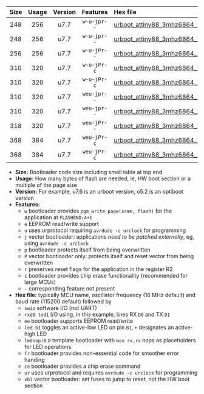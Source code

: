 |Size|Usage|Version|Features|Hex file|
|:-:|:-:|:-:|:-:|:--|
|248|256|u7.7|`w-u-jpr--`|[urboot_attiny88_3mhz6864_19200bps_swio_rxd7_txd6_led+d0_ur_vbl.hex](https://raw.githubusercontent.com/stefanrueger/urboot.hex/main/mcus/attiny88/fcpu_3mhz6864/19200_bps/urboot_attiny88_3mhz6864_19200bps_swio_rxd7_txd6_led+d0_ur_vbl.hex)|
|248|256|u7.7|`w-u-jpr--`|[urboot_attiny88_3mhz6864_19200bps_swio_rxd7_txd6_lednop_ur_vbl.hex](https://raw.githubusercontent.com/stefanrueger/urboot.hex/main/mcus/attiny88/fcpu_3mhz6864/19200_bps/urboot_attiny88_3mhz6864_19200bps_swio_rxd7_txd6_lednop_ur_vbl.hex)|
|256|256|u7.7|`w-u-jPr--`|[urboot_attiny88_3mhz6864_19200bps_swio_rxd7_txd6_ur_vbl.hex](https://raw.githubusercontent.com/stefanrueger/urboot.hex/main/mcus/attiny88/fcpu_3mhz6864/19200_bps/urboot_attiny88_3mhz6864_19200bps_swio_rxd7_txd6_ur_vbl.hex)|
|310|320|u7.7|`w-u-jPr-c`|[urboot_attiny88_3mhz6864_19200bps_swio_rxd7_txd6_led+d0_fr_ce_ur_vbl.hex](https://raw.githubusercontent.com/stefanrueger/urboot.hex/main/mcus/attiny88/fcpu_3mhz6864/19200_bps/urboot_attiny88_3mhz6864_19200bps_swio_rxd7_txd6_led+d0_fr_ce_ur_vbl.hex)|
|310|320|u7.7|`w-u-jPr-c`|[urboot_attiny88_3mhz6864_19200bps_swio_rxd7_txd6_lednop_fr_ce_ur_vbl.hex](https://raw.githubusercontent.com/stefanrueger/urboot.hex/main/mcus/attiny88/fcpu_3mhz6864/19200_bps/urboot_attiny88_3mhz6864_19200bps_swio_rxd7_txd6_lednop_fr_ce_ur_vbl.hex)|
|310|320|u7.7|`weu-jpr--`|[urboot_attiny88_3mhz6864_19200bps_swio_rxd7_txd6_ee_led+d0_ur_vbl.hex](https://raw.githubusercontent.com/stefanrueger/urboot.hex/main/mcus/attiny88/fcpu_3mhz6864/19200_bps/urboot_attiny88_3mhz6864_19200bps_swio_rxd7_txd6_ee_led+d0_ur_vbl.hex)|
|310|320|u7.7|`weu-jpr--`|[urboot_attiny88_3mhz6864_19200bps_swio_rxd7_txd6_ee_lednop_ur_vbl.hex](https://raw.githubusercontent.com/stefanrueger/urboot.hex/main/mcus/attiny88/fcpu_3mhz6864/19200_bps/urboot_attiny88_3mhz6864_19200bps_swio_rxd7_txd6_ee_lednop_ur_vbl.hex)|
|318|320|u7.7|`weu-jPr--`|[urboot_attiny88_3mhz6864_19200bps_swio_rxd7_txd6_ee_ur_vbl.hex](https://raw.githubusercontent.com/stefanrueger/urboot.hex/main/mcus/attiny88/fcpu_3mhz6864/19200_bps/urboot_attiny88_3mhz6864_19200bps_swio_rxd7_txd6_ee_ur_vbl.hex)|
|368|384|u7.7|`weu-jPr-c`|[urboot_attiny88_3mhz6864_19200bps_swio_rxd7_txd6_ee_led+d0_fr_ce_ur_vbl.hex](https://raw.githubusercontent.com/stefanrueger/urboot.hex/main/mcus/attiny88/fcpu_3mhz6864/19200_bps/urboot_attiny88_3mhz6864_19200bps_swio_rxd7_txd6_ee_led+d0_fr_ce_ur_vbl.hex)|
|368|384|u7.7|`weu-jPr-c`|[urboot_attiny88_3mhz6864_19200bps_swio_rxd7_txd6_ee_lednop_fr_ce_ur_vbl.hex](https://raw.githubusercontent.com/stefanrueger/urboot.hex/main/mcus/attiny88/fcpu_3mhz6864/19200_bps/urboot_attiny88_3mhz6864_19200bps_swio_rxd7_txd6_ee_lednop_fr_ce_ur_vbl.hex)|

- **Size:** Bootloader code size including small table at top end
- **Usage:** How many bytes of flash are needed, ie, HW boot section or a multiple of the page size
- **Version:** For example, u7.6 is an urboot version, o5.2 is an optiboot version
- **Features:**
  + `w` bootloader provides `pgm_write_page(sram, flash)` for the application at `FLASHEND-4+1`
  + `e` EEPROM read/write support
  + `u` uses urprotocol requiring `avrdude -c urclock` for programming
  + `j` vector bootloader: applications *need to be patched externally*, eg, using `avrdude -c urclock`
  + `p` bootloader protects itself from being overwritten
  + `P` vector bootloader only: protects itself and reset vector from being overwritten
  + `r` preserves reset flags for the application in the register R2
  + `c` bootloader provides chip erase functionality (recommended for large MCUs)
  + `-` corresponding feature not present
- **Hex file:** typically MCU name, oscillator frequency (16 MHz default) and baud rate (115200 default) followed by
  + `swio` software I/O (not UART)
  + `rxd0 txd1` I/O using, in this example, lines RX `D0` and TX `D1`
  + `ee` bootloader supports EEPROM read/write
  + `led-b1` toggles an active-low LED on pin `B1`, `+` designates an active-high LED
  + `lednop` is a template bootloader with `mov rx,rx` nops as placeholders for LED operations
  + `fr` bootloader provides non-essential code for smoother error handing
  + `ce` bootloader provides a chip erase command
  + `ur` uses urprotocol and requires `avrdude -c urclock` for programming
  + `vbl` vector bootloader: set fuses to jump to reset, not the HW boot section
